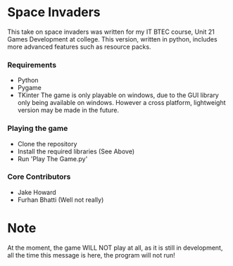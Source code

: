 # Space Invaders #

This take on space invaders was written for my IT BTEC course, Unit 21 Games Development at college. This version, written in python, includes more advanced features such as resource packs. 

### Requirements ###

* Python
* Pygame
* TKinter 
The game is only playable on windows, due to the GUI library only being available on windows. However a cross platform, lightweight version may be made in the future.

### Playing the game ###

* Clone the repository
* Install the required libraries (See Above)
* Run 'Play The Game.py'

### Core Contributors ###

* Jake Howard
* Furhan Bhatti (Well not really)

# Note #
At the moment, the game WILL NOT play at all, as it is still in development, all the time this message is here, the program will not run!
